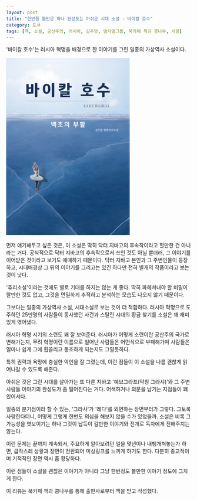 ```yaml
---
layout: post
title: "한번쯤 볼만은 하나 완성도는 아쉬운 시대 소설 - 바이칼 호수"
category: 도서
tags: [책, 소설, 공산주의, 러시아, 김주앙, 엠지엠그룹, 북카페 책과 콩나무, 서평]
---
```


'바이칼 호수'는
러시아 혁명을 배경으로 한 이야기를 그린 일종의 가상역사 소설이다.

![표지](/images/book/lake-baikal-book-h480.jpg)

먼저 얘기해두고 싶은 것은, 이 소설은 딱히 닥터 지바고의 후속작이라고 할만한 건 아니라는 거다.
공식적으로 닥터 지바고의 후속작으로서 쓰인 것도 아닐 뿐더러,
그 이야기를 이어받은 것이라고 보기도 애매하기 때문이다.
닥터 지바고 본인과 그 주변인물이 등장하고,
시대배경상 그 뒤의 이야기를 그리고는 있긴 하다만
전혀 별개의 작품이라고 보는 것이 낫다.

'추리소설'이라는 것에도 별로 기대를 하지는 않는 게 좋다.
딱히 파헤쳐내야 할 비밀이랄만한 것도 없고,
그것을 면밀하게 추적하고 분석하는 모습도 나오지 않기 때문이다.

그보다는 일종의 가상역사 소설, 시대소설로 보는 것이 더 적합하다.
러시아 혁명으로 도주하던 25만명의 사람들이 동사했던 사건과
스탈린 시대의 황금 찾기를 소설은 꽤 재미있게 엮어냈다.

러시아 혁명 시기의 소련도 꽤 잘 보여준다.
러시아가 어떻게 소련이란 공산주의 국가로 변해가는지,
무려 혁명이란 이름으로 일어난 사람들은 어떤식으로 부패해가며
사람들은 얼마나 쉽게 그에 휩쓸리고 동조하게 되는지도 그럴듯하다.

특히 권력과 욕망에 충실한 악인을 잘 그렸는데,
이런 점들이 이 소설을 나름 괜찮게 읽어나갈 수 있도록 해준다.

아쉬운 것은 그런 시대를 살아가는 또 다른 지바고 '예브그라프(약칭 그라샤)'와
그 주변 사람들 이야기의 완성도가 좀 떨어진다는 거다.
어색하거나 의문을 남기는 지점들이 꽤 있어서다.

일종의 분기점이라 할 수 있는, '그라샤'가 '레다'를 외면하는 장면부터가 그렇다.
그토록 사랑한다더니, 어떻게 그렇게 한번도 의심을 해보지 않을 수가 있었을까.
소설은 비록 그 가능성을 엿보이기는 하나 그것이 납득이 갈만한 이야기와 전개로 독자에게 전해주지는 않는다.

이런 문제는 끝까지 계속되서,
주요하게 알아보려던 일을 몇년이나 내팽개쳐놓는가 하면,
급작스레 상황과 장면이 전환되어 미싱링크를 느끼게 하기도 한다.
다분히 종교적이며 기적적인 장면 역시 좀 황당하다.

이런 점들이 소설을 괜찮은 이야기가 아니라 그냥 한번정도 볼만한 이야기 정도에 그치게 한다.



<div class="im im-info">
이 리뷰는 북카페 책과 콩나무를 통해 출판사로부터 책을 받고 작성했다.
</div>
